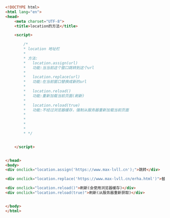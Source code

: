 
<BlogInfo id="446" title="61.location的方法" author="白日梦想猿" pv=0 read_times=0 pre_cost_time=0分41秒 category="js学习" tag_list="['js学习']" create_time="2020.10.03 19:27:00" update_time="2021.01.30 17:39:29" />

```html
<!DOCTYPE html>
<html lang="en">
<head>
    <meta charset="UTF-8">
    <title>location的方法</title>

    <script>

        /*
        * location 地址栏
        *
        * 方法:
        *   location.assign(url)
        *   功能:当当前这个窗口跳转到这个url
        *
        *   location.replace(url)
        *   功能:在当前窗口替换成新的url
        *
        *   location.reload()
        *   功能:重新加载当前页面(刷新)
        *
        *   location.reload(true)
        *   功能:不经过浏览器缓存，强制从服务器重新加载当前页面
        *
        *
        *
        *
        * */


    </script>


</head>
<body>
<div onclick="location.assign('https://www.max-lvll.cn');">跳转</div>

<div onclick="location.replace('https://www.max-lvll.cn/erha.html')">替换(加载新的页面)</div>

<div onclick="location.reload()">刷新(会使用浏览器缓存)</div>
<div onclick="location.reload(true)">刷新(从服务器重新获取)</div>


</body>
</html>
```
